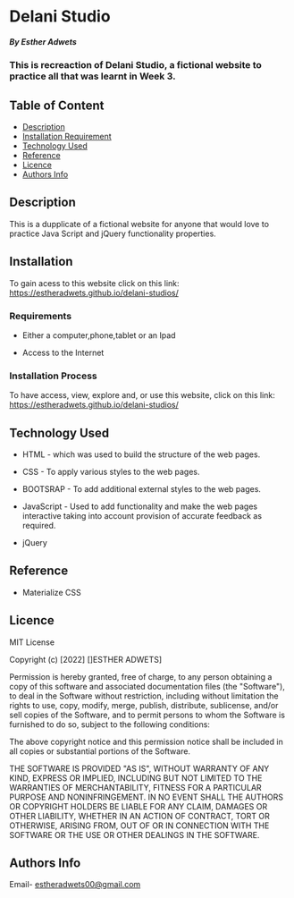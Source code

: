 # Delani Studio
##### By Esther Adwets

### This is recreaction of Delani Studio, a fictional website to practice all that was learnt in Week 3.

## Table of Content

+ [Description](#description)
+ [Installation Requirement](#Installation)
+ [Technology Used](#technology-used)
+ [Reference](#reference)
+ [Licence](#licence)
+ [Authors Info](#author-Info)

## Description

<p>This is a dupplicate of a fictional website for anyone that would love to practice Java Script and jQuery functionality properties.</p>

## Installation

To gain acess to this website click on this link: https://estheradwets.github.io/delani-studios/

### Requirements

* Either a computer,phone,tablet or an Ipad

* Access to the Internet

### Installation Process

To have access, view, explore and, or use this website, click on this link: https://estheradwets.github.io/delani-studios/

## Technology Used

* HTML - which was used to build the structure of the web pages.

* CSS - To apply various styles to the web pages.

* BOOTSRAP - To add additional external styles to the web pages.

* JavaScript - Used to add functionality and make the web pages interactive taking into account provision of accurate feedback as required.

* jQuery

## Reference

* Materialize CSS

## Licence

MIT License

Copyright (c) [2022] []ESTHER ADWETS]

Permission is hereby granted, free of charge, to any person obtaining a copy
of this software and associated documentation files (the "Software"), to deal
in the Software without restriction, including without limitation the rights
to use, copy, modify, merge, publish, distribute, sublicense, and/or sell
copies of the Software, and to permit persons to whom the Software is
furnished to do so, subject to the following conditions:

The above copyright notice and this permission notice shall be included in all
copies or substantial portions of the Software.

THE SOFTWARE IS PROVIDED "AS IS", WITHOUT WARRANTY OF ANY KIND, EXPRESS OR
IMPLIED, INCLUDING BUT NOT LIMITED TO THE WARRANTIES OF MERCHANTABILITY,
FITNESS FOR A PARTICULAR PURPOSE AND NONINFRINGEMENT. IN NO EVENT SHALL THE
AUTHORS OR COPYRIGHT HOLDERS BE LIABLE FOR ANY CLAIM, DAMAGES OR OTHER
LIABILITY, WHETHER IN AN ACTION OF CONTRACT, TORT OR OTHERWISE, ARISING FROM,
OUT OF OR IN CONNECTION WITH THE SOFTWARE OR THE USE OR OTHER DEALINGS IN THE
SOFTWARE.

## Authors Info

Email- estheradwets00@gmail.com